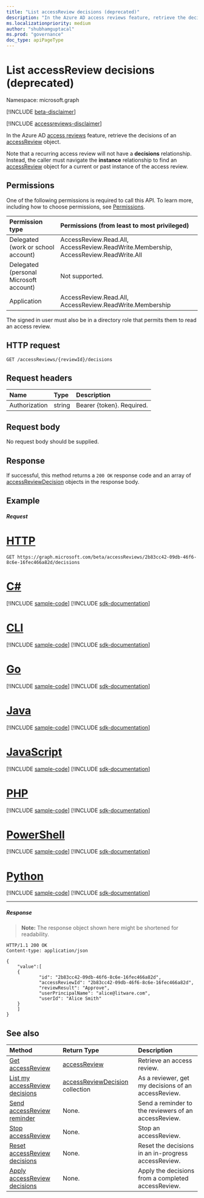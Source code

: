```yaml
---
title: "List accessReview decisions (deprecated)"
description: "In the Azure AD access reviews feature, retrieve the decisions of an accessReview object."
ms.localizationpriority: medium
author: "shubhamguptacal"
ms.prod: "governance"
doc_type: apiPageType
---
```


# List accessReview decisions (deprecated)

Namespace: microsoft.graph

[!INCLUDE [beta-disclaimer](../../includes/beta-disclaimer.md)]

[!INCLUDE [accessreviews-disclaimer](../../includes/accessreviews-disclaimer.md)]

In the Azure AD [access reviews](../resources/accessreviews-root.md) feature, retrieve the decisions of an [accessReview](../resources/accessreview.md) object.

Note that a recurring access review will not have a **decisions** relationship.  Instead, the caller must navigate the **instance** relationship to find an [accessReview](../resources/accessreview.md) object for a current or past instance of the access review.

## Permissions
One of the following permissions is required to call this API. To learn more, including how to choose permissions, see [Permissions](/graph/permissions-reference).

|Permission type                        | Permissions (from least to most privileged)              |
|:--------------------------------------|:---------------------------------------------------------|
|Delegated (work or school account)     | AccessReview.Read.All, AccessReview.ReadWrite.Membership, AccessReview.ReadWrite.All  |
|Delegated (personal Microsoft account) | Not supported. |
|Application                            | AccessReview.Read.All, AccessReview.ReadWrite.Membership |

 The signed in user must also be in a directory role that permits them to read an access review.

## HTTP request
<!-- { "blockType": "ignored" } -->
```http
GET /accessReviews/{reviewId}/decisions
```
## Request headers
| Name         | Type        | Description |
|:-------------|:------------|:------------|
| Authorization | string | Bearer \{token\}. Required. |

## Request body
No request body should be supplied.

## Response
If successful, this method returns a `200 OK` response code and an array of [accessReviewDecision](../resources/accessreviewdecision.md) objects in the response body.

## Example
##### Request


# [HTTP](#tab/http)
<!-- {
  "blockType": "request",
  "name": "get_accessReview_decisions_1"
}-->
```msgraph-interactive
GET https://graph.microsoft.com/beta/accessReviews/2b83cc42-09db-46f6-8c6e-16fec466a82d/decisions
```

# [C#](#tab/csharp)
[!INCLUDE [sample-code](../includes/snippets/csharp/get-accessreview-decisions-1-csharp-snippets.md)]
[!INCLUDE [sdk-documentation](../includes/snippets/snippets-sdk-documentation-link.md)]

# [CLI](#tab/cli)
[!INCLUDE [sample-code](../includes/snippets/cli/get-accessreview-decisions-1-cli-snippets.md)]
[!INCLUDE [sdk-documentation](../includes/snippets/snippets-sdk-documentation-link.md)]

# [Go](#tab/go)
[!INCLUDE [sample-code](../includes/snippets/go/get-accessreview-decisions-1-go-snippets.md)]
[!INCLUDE [sdk-documentation](../includes/snippets/snippets-sdk-documentation-link.md)]

# [Java](#tab/java)
[!INCLUDE [sample-code](../includes/snippets/java/get-accessreview-decisions-1-java-snippets.md)]
[!INCLUDE [sdk-documentation](../includes/snippets/snippets-sdk-documentation-link.md)]

# [JavaScript](#tab/javascript)
[!INCLUDE [sample-code](../includes/snippets/javascript/get-accessreview-decisions-1-javascript-snippets.md)]
[!INCLUDE [sdk-documentation](../includes/snippets/snippets-sdk-documentation-link.md)]

# [PHP](#tab/php)
[!INCLUDE [sample-code](../includes/snippets/php/get-accessreview-decisions-1-php-snippets.md)]
[!INCLUDE [sdk-documentation](../includes/snippets/snippets-sdk-documentation-link.md)]

# [PowerShell](#tab/powershell)
[!INCLUDE [sample-code](../includes/snippets/powershell/get-accessreview-decisions-1-powershell-snippets.md)]
[!INCLUDE [sdk-documentation](../includes/snippets/snippets-sdk-documentation-link.md)]

# [Python](#tab/python)
[!INCLUDE [sample-code](../includes/snippets/python/get-accessreview-decisions-1-python-snippets.md)]
[!INCLUDE [sdk-documentation](../includes/snippets/snippets-sdk-documentation-link.md)]

---

##### Response
>**Note:** The response object shown here might be shortened for readability.
<!-- {
  "blockType": "response",
  "truncated": true,
  "@odata.type": "microsoft.graph.accessReviewDecision",
  "isCollection": "true"
} -->
```http
HTTP/1.1 200 OK
Content-type: application/json

{
    "value":[
    {
            "id": "2b83cc42-09db-46f6-8c6e-16fec466a82d",
            "accessReviewId": "2b83cc42-09db-46f6-8c6e-16fec466a82d",
            "reviewResult": "Approve",
            "userPrincipalName": "alice@litware.com",
            "userId": "Alice Smith"
    }
    ]
}
```

## See also

| Method           | Return Type    |Description|
|:---------------|:--------|:----------|
|[Get accessReview](accessreview-get.md) |    [accessReview](../resources/accessreview.md) |    Retrieve an access review. |
|[List my accessReview decisions](accessreview-listmydecisions.md) |        [accessReviewDecision](../resources/accessreviewdecision.md) collection|    As a reviewer, get my decisions of an accessReview.|
|[Send accessReview reminder](accessreview-sendreminder.md) |        None.    |    Send a reminder to the reviewers of an accessReview. |
|[Stop accessReview](accessreview-stop.md) |        None.    |    Stop an accessReview. |
|[Reset accessReview decisions](accessreview-reset.md) |        None.    |    Reset the decisions in an in-progress accessReview.|
|[Apply accessReview decisions](accessreview-apply.md) |        None.    |    Apply the decisions from a completed accessReview.|


<!--
{
  "type": "#page.annotation",
  "description": "Get accessReview decisions",
  "keywords": "",
  "section": "documentation",
  "tocPath": "",
  "suppressions": [
  ]
}
-->


